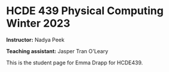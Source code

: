 # HCDE 439 Physical Computing Winter 2023

**Instructor:** Nadya Peek

**Teaching assistant:** Jasper Tran O'Leary

This is the student page for Emma Drapp for HCDE439.
